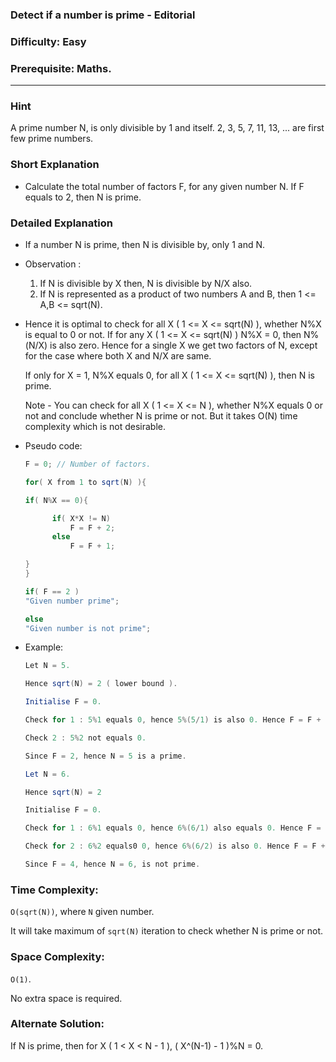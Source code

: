 ### Detect if a number is prime - Editorial

### Difficulty: Easy

### Prerequisite: Maths.
---
### Hint

A prime number N, is only divisible by 1 and itself. 2, 3, 5, 7, 11, 13, ... are first few prime numbers.

### Short Explanation

- Calculate the total number of factors F, for any given number N. If F equals to 2, then N is prime.

### Detailed Explanation

- If a number N is prime, then N is divisible by, only 1 and N.
- Observation :
    1. If N is divisible by X then, N is divisible by N/X also.
    2. If N is represented as a product of two numbers A and B, then 1 <= A,B <= sqrt(N).
- Hence it is optimal to check for all X ( 1 <= X <= sqrt(N) ), whether N%X is equal to 0 or not. If for any X ( 1 <= X <= sqrt(N) ) N%X = 0, then N%(N/X) is also zero. Hence    for a single X we get two factors of N, except for the case where both X and N/X are same.

    If only for X = 1, N%X equals 0, for all X ( 1 <= X <= sqrt(N) ), then N is prime.

  Note - You can check for all X ( 1 <= X <= N ), whether N%X equals 0 or not and conclude whether N is prime or not. But it takes O(N) time complexity which is not desirable.

- Pseudo code:

    ```java
    F = 0; // Number of factors.

    for( X from 1 to sqrt(N) ){

    if( N%X == 0){

          if( X*X != N)
              F = F + 2;
          else
              F = F + 1;

    }
    }

    if( F == 2 )
    "Given number prime";

    else
    "Given number is not prime";
    ```

- Example:
    
    ```java
    Let N = 5.

    Hence sqrt(N) = 2 ( lower bound ).

    Initialise F = 0.

    Check for 1 : 5%1 equals 0, hence 5%(5/1) is also 0. Hence F = F + 2 => F = 2.

    Check 2 : 5%2 not equals 0.

    Since F = 2, hence N = 5 is a prime.

    Let N = 6.

    Hence sqrt(N) = 2

    Initialise F = 0.

    Check for 1 : 6%1 equals 0, hence 6%(6/1) also equals 0. Hence F = F + 2 => F = 2

    Check for 2 : 6%2 equals0 0, hence 6%(6/2) is also 0. Hence F = F + 2 => F = 4.

    Since F = 4, hence N = 6, is not prime.
    ```
### Time Complexity:

`O(sqrt(N))`, where `N` given number.

It will take maximum of `sqrt(N)` iteration to check whether N is prime or not.

### Space Complexity:

`O(1)`.

No extra space is required.

### Alternate Solution:

If N is prime, then for X ( 1 < X < N - 1 ), ( X^(N-1) - 1 )%N = 0.